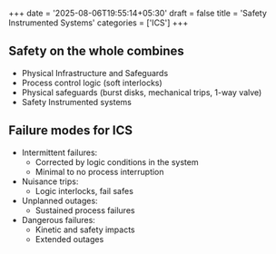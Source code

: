 +++
date = '2025-08-06T19:55:14+05:30'
draft = false
title = 'Safety Instrumented Systems'
categories = ['ICS']
+++
## Safety on the whole combines
- Physical Infrastructure and Safeguards
- Process control logic (soft interlocks)
- Physical safeguards (burst disks, mechanical trips, 1-way valve)
- Safety Instrumented systems

## Failure modes for ICS
- Intermittent failures:
  - Corrected by logic conditions in the system
  - Minimal to no process interruption
- Nuisance trips:
  - Logic interlocks, fail safes
- Unplanned outages:
  - Sustained process failures
- Dangerous failures:
  - Kinetic and safety impacts
  - Extended outages

